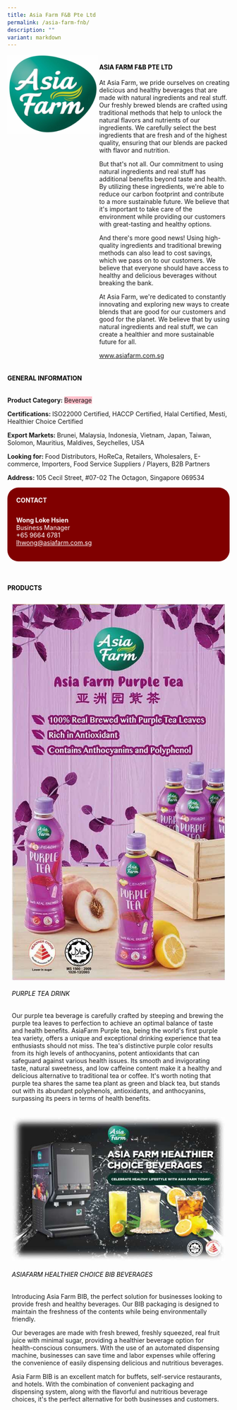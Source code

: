 ```yaml
---
title: Asia Farm F&B Pte Ltd
permalink: /asia-farm-fnb/
description: ""
variant: markdown
---
```

<div class="flex-paragraph"> 
<p style="text-transform: uppercase">
</p> 
</div> 
<div style="display: flex; flex-wrap: wrap;" class="flex-container"> 
<div style="flex: 1 1 40%; display: block;" class="card sgds">
<img src="/images/asia_farm_logo.jpg">
</div> 
<div style="flex: 1 1 58%; display: block; margin-left: 3px" class="card-sgds"> 
<h4 style="text-transform: uppercase; color: black;">
<b>Asia Farm F&amp;B Pte Ltd
</b>
</h4> 
<p>At Asia Farm, we pride ourselves on creating delicious and healthy beverages that are made with natural ingredients and real stuff. Our freshly brewed blends are crafted using traditional methods that help to unlock the natural flavors and nutrients of our ingredients. We carefully select the best ingredients that are fresh and of the highest quality, ensuring that our blends are packed with flavor and nutrition.
</p> 
<p>But that's not all. Our commitment to using natural ingredients and real stuff has additional benefits beyond taste and health. By utilizing these ingredients, we're able to reduce our carbon footprint and contribute to a more sustainable future. We believe that it's important to take care of the environment while providing our customers with great-tasting and healthy options.
</p> 
<p>And there's more good news! Using high-quality ingredients and traditional brewing methods can also lead to cost savings, which we pass on to our customers. We believe that everyone should have access to healthy and delicious beverages without breaking the bank.
</p> 
<p>At Asia Farm, we're dedicated to constantly innovating and exploring new ways to create blends that are good for our customers and good for the planet. We believe that by using natural ingredients and real stuff, we can create a healthier and more sustainable future for all.
</p> 
<p>
<a target="_blank" href="https://www.asiafarm.com.sg">www.asiafarm.com.sg
</a>
</p> 
</div> 
</div> 
<h4 style="text-transform: uppercase; color: black;">
<b>General Information
</b>
</h4> 
<div style="display: flex; flex-wrap: wrap;" class="flex-container"> 
<div style="flex: 1 1 65%; display: block; align-self: stretch" class="card sgds"> 
<div class="flex-paragraph"> 
<p>
<b>Product Category: 
</b>
<span style="background-color: pink; border-radius: 10 px;">Beverage
</span>
</p> 
<p>
<b>Certifications: 
</b>ISO22000 Certified, HACCP Certified, Halal Certified, Mesti, Healthier Choice Certified
</p> 
<p>
<b>Export Markets: 
</b>Brunei, Malaysia, Indonesia, Vietnam, Japan, Taiwan, Solomon, Mauritius, Maldives, Seychelles, USA
</p> 
<p style="margin-bottom: 10px;">
<b>Looking for: 
</b>Food Distributors, HoReCa, Retailers, Wholesalers, E-commerce, Importers, Food Service Suppliers / Players, B2B Partners
</p> 
<p>
<b>Address: 
</b>105 Cecil Street, #07-02 The Octagon, Singapore 069534
</p> 
</div> 
</div> 
<div style="flex: 1 1 35%; padding: 10px; display: block; background-color: maroon; border-radius: 25px; align-self: center;" class="card sgds"> 
<h4 style="color: white; margin-top: 10px; margin-left: 10px;">CONTACT
</h4> 
<div class="flex-paragraph"> 
<p style="padding: 10px; color: white;"> 
<b>Wong Loke Hsien
</b>
<br>Business Manager
<br>+65 9664 6781
<br> 
<a style="color: white;" href="mailto:lhwong@asiafarm.com.sg">lhwong@asiafarm.com.sg
</a> 
</p> 
</div> 
</div> 
</div> 
<p>
<br>
</p> 
<h4 style="text-transform: uppercase; color: black;">
<b>products
</b>
</h4> 
<div style="display: flex; flex-wrap: wrap;"> 
<div style="flex: 1 1 47%; margin: 10px; display: block;" class="card sgds"> 
<div style="display: block;" class="flex-image">
<img src="/images/asia_farm_product1.jpg">
</div> 
<div class="flex-paragraph"> 
<h6 style="text-transform: uppercase; color: black;">Purple Tea Drink
</h6> 
<p>Our purple tea beverage is carefully crafted by steeping and brewing the purple tea leaves to perfection to achieve an optimal balance of taste and health benefits. AsiaFarm Purple tea, being the world's first purple tea variety, offers a unique and exceptional drinking experience that tea enthusiasts should not miss. The tea's distinctive purple color results from its high levels of anthocyanins, potent antioxidants that can safeguard against various health issues. Its smooth and invigorating taste, natural sweetness, and low caffeine content make it a healthy and delicious alternative to traditional tea or coffee. It's worth noting that purple tea shares the same tea plant as green and black tea, but stands out with its abundant polyphenols, antioxidants, and anthocyanins, surpassing its peers in terms of health benefits.
</p> 
</div> 
</div> 
<div style="flex: 1 1 47%; margin: 10px; display: block;" class="card sgds"> 
<div style="display: block;" class="flex-image">
<img src="/images/asia_farm_product2.jpg">
</div> 
<div class="flex-paragraph"> 
<h6 style="text-transform: uppercase; color: black;">AsiaFarm Healthier Choice BIB Beverages
</h6> 
<p>Introducing Asia Farm BIB, the perfect solution for businesses looking to provide fresh and healthy beverages. Our BIB packaging is designed to maintain the freshness of the contents while being environmentally friendly.
</p> 
<p>Our beverages are made with fresh brewed, freshly squeezed, real fruit juice with minimal sugar, providing a healthier beverage option for health-conscious consumers. With the use of an automated dispensing machine, businesses can save time and labor expenses while offering the convenience of easily dispensing delicious and nutritious beverages.
</p> 
<p>Asia Farm BIB is an excellent match for buffets, self-service restaurants, and hotels. With the combination of convenient packaging and dispensing system, along with the flavorful and nutritious beverage choices, it's the perfect alternative for both businesses and customers.
</p> 
</div> 
</div> 
</div>